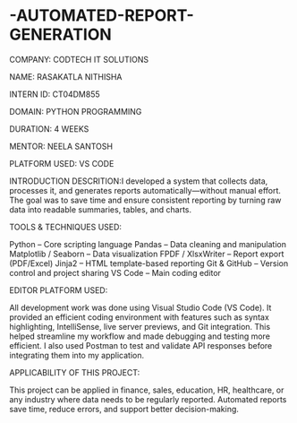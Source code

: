 # -AUTOMATED-REPORT-GENERATION

COMPANY: CODTECH IT SOLUTIONS

NAME: RASAKATLA NITHISHA

INTERN ID: CT04DM855

DOMAIN: PYTHON PROGRAMMING

DURATION: 4 WEEKS

MENTOR: NEELA SANTOSH

PLATFORM USED: VS CODE

INTRODUCTION
DESCRITION:I developed a system that collects data, processes it, and generates reports automatically—without manual effort. The goal was to save time and ensure consistent reporting by turning raw data into readable summaries, tables, and charts.

TOOLS & TECHNIQUES USED:

Python – Core scripting language
Pandas – Data cleaning and manipulation
Matplotlib / Seaborn – Data visualization
FPDF / XlsxWriter – Report export (PDF/Excel)
Jinja2 – HTML template-based reporting
Git & GitHub – Version control and project sharing
VS Code – Main coding editor

EDITOR PLATFORM USED:

All development work was done using Visual Studio Code (VS Code). It provided an efficient coding environment with features such as syntax highlighting, IntelliSense, live server previews, and Git integration. This helped streamline my workflow and made debugging and testing more efficient. I also used Postman to test and validate API responses before integrating them into my application.

APPLICABILITY OF THIS PROJECT:

This project can be applied in finance, sales, education, HR, healthcare, or any industry where data needs to be regularly reported. Automated reports save time, reduce errors, and support better decision-making.
